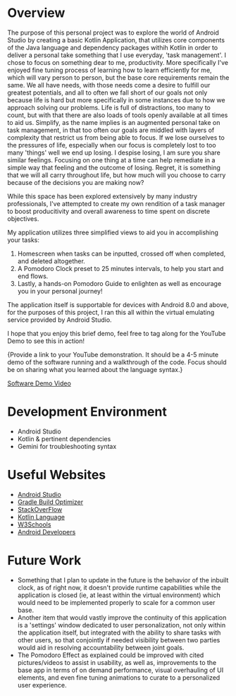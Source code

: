 # Overview

The purpose of this personal project was to explore the world of Android Studio by creating a basic Kotlin Application, that utilizes core components of the Java language and dependency packages withih Kotlin in order to deliver a personal take something that I use everyday, 'task management'. I chose to focus on something dear to me, productivity. More specifically I've enjoyed fine tuning process of learning how to learn efficiently for me, which will vary person to person, but the base core requirements remain the same. We all have needs, with those needs come a desire to fulfill our greatest potentials, and all to often we fall short of our goals not only because life is hard but more specifically in some instances due to how we approach solving our problems. Life is full of distractions, too many to count, but with that there are also loads of tools openly available at all times to aid us. Simplify, as the name implies is an augmented personal take on task management, in that too often our goals are middled with layers of complexity that restrict us from being able to focus. If we lose ourselves to the pressures of life, especially when our focus is completely lost to too many 'things' well we end up losing. I despise losing, I am sure you share similar feelings. Focusing on one thing at a time can help remediate in a simple way that feeling and the outcome of losing. Regret, it is something that we will all carry throughout life, but how much will you choose to carry because of the decisions you are making now?

While this space has been explored extensively by many industry professionals, I've attempted to create my own rendition of a task manager to boost producitivity and overall awareness to time spent on discrete objectives. 

My application utilizes three simplified views to aid you in accomplishing your tasks:

1) Homescreen when tasks can be inputted, crossed off when completed, and deleted altogether.
2) A Pomodoro Clock preset to 25 minutes intervals, to help you start and end flows.
3) Lastly, a hands-on Pomodoro Guide to enlighten as well as encourage you in your personal journey!

The application itself is supportable for devices with Android 8.0 and above, for the purposes of this project, I ran this all within the virtual emulating service provided by Android Studio.

I hope that you enjoy this brief demo, feel free to tag along for the YouTube Demo to see this in action!

{Provide a link to your YouTube demonstration. It should be a 4-5 minute demo of the software running and a walkthrough of the code. Focus should be on sharing what you learned about the language syntax.}

[Software Demo Video](http://youtube.link.goes.here)

# Development Environment

- Android Studio
- Kotlin & pertinent dependencies
- Gemini for troubleshooting syntax

# Useful Websites

- [Android Studio](https://developer.android.com/studio/run)
- [Gradle Build Optimizer](https://developer.android.com/build/build-analyzer)
- [StackOverFlow](https://shorturl.at/JDNnK)
- [Kotlin Language](https://kotlinlang.org/docs/basic-syntax.html)
- [W3Schools](https://www.w3schools.com/KOTLIN/index.php)
- [Android Developers](https://developer.android.com/kotlin/learn)

# Future Work

- Something that I plan to update in the future is the behavior of the inbuilt clock, as of right now, it doesn't provide runtime capabilities while the application is closed (ie, at least within the virtual environment) which would need to be implemented properly to scale for a common user base.
- Another item that would vastly improve the continuity of this application is a 'settings' window dedicated to user personalization, not only within the application itself, but integrated with the ability to share tasks with other users, so that conjointly if needed visibility between two parties would aid in resolving accountability between joint goals.
- The Pomodoro Effect as explained could be improved with cited pictures/videos to assist in usability, as well as, improvements to the base app in terms of on demand performance, visual overhauling of UI elements, and even fine tuning animations to curate to a personalized user experience.
